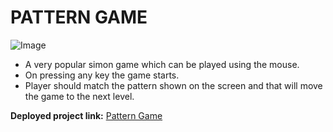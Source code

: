 # PATTERN GAME

![Image](https://res.cloudinary.com/practicaldev/image/fetch/s--W7GejIJa--/c_imagga_scale,f_auto,fl_progressive,h_900,q_auto,w_1600/https://thepracticaldev.s3.amazonaws.com/i/dcpjkjeyphzebkjyvemv.png)



- A very popular simon game which can be played using the mouse.
- On pressing any key the game starts.
- Player should match the pattern shown on the screen and that will move the game to the next level.

**Deployed project link:**  [Pattern Game](https://0ch7j0.csb.app/)
